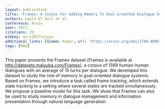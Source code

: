 ```yaml
---
layout: publication
title: 'Frames: A Corpus For Adding Memory To Goal-oriented Dialogue Systems'
authors: Layla El Asri et al.
conference: Arxiv
year: 2017
citations: 29
bibkey: asri2017corpus
additional_links: [{name: Paper, url: 'https://arxiv.org/abs/1704.00057'}]
tags: [RAG]
---
```

This paper presents the Frames dataset (Frames is available at
http://datasets.maluuba.com/Frames), a corpus of 1369 human-human dialogues
with an average of 15 turns per dialogue. We developed this dataset to study
the role of memory in goal-oriented dialogue systems. Based on Frames, we
introduce a task called frame tracking, which extends state tracking to a
setting where several states are tracked simultaneously. We propose a baseline
model for this task. We show that Frames can also be used to study memory in
dialogue management and information presentation through natural language
generation.